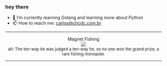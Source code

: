### hey there 

- :seedling: I’m currently learning Golang and learning more about Python
- :mailbox: How to reach me: carlos@chcdc.com.br


---


<!-- xkcd -->
<p align="center">Magnet Fishing</br><img src=https://imgs.xkcd.com/comics/magnet_fishing.png></br><font size =2>alt: The ten-way tie was judged a ten-way tie, so no one won the grand prize, a rare fishing monopole.</br></font></p></table></p> 


<!-- xkcd -->
---

